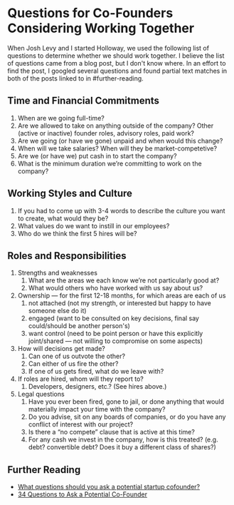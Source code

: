 # Questions for Co-Founders Considering Working Together

When Josh Levy and I started Holloway, we used the following list of questions to determine whether we should work together. I believe the list of questions came from a blog post, but I don't know where. In an effort to find the post, I googled several questions and found partial text matches in both of the posts linked to in #further-reading.

## Time and Financial Commitments
1. When are we going full-time?
2. Are we allowed to take on anything outside of the company? Other (active or inactive) founder roles, advisory roles, paid work?
3. Are we going (or have we gone) unpaid and when would this change?
4. When will we take salaries? When will they be market-competetive?
5. Are we (or have we) put cash in to start the company?
6. What is the minimum duration we’re committing to work on the company?
## Working Styles and Culture
1. If you had to come up with 3-4 words to describe the culture you want to create, what would they be?
2. What values do we want to instill in our employees?
3. Who do we think the first 5 hires will be?
## Roles and Responsibilities
1. Strengths and weaknesses
    1. What are the areas we each know we’re not particularly good at?
    2. What would others who have worked with us say about us?
2. Ownership — for the first 12-18 months, for which areas are each of us
    1. not attached (not my strength, or interested but happy to have someone else do it)
    2. engaged (want to be consulted on key decisions, final say could/should be another person's)
    3. want control (need to be point person or have this explicitly joint/shared — not willing to compromise on some aspects)
3. How will decisions get made?
    1. Can one of us outvote the other?
    2. Can either of us fire the other?
    3. If one of us gets fired, what do we leave with?
4. If roles are hired, whom will they report to?
    1. Developers, designers, etc.? (See hires above.)
5. Legal questions
    1. Have you ever been fired, gone to jail, or done anything that would materially impact your time with the company?
    2. Do you advise, sit on any boards of companies, or do you have any conflict of interest with our project?
    3. Is there a “no compete” clause that is active at this time?
    4. For any cash we invest in the company, how is this treated? (e.g. debt? convertible debt? Does it buy a different class of shares?)

## Further Reading
* [What questions should you ask a potential startup cofounder?](https://medium.com/@adjblog/what-questions-should-you-ask-a-potential-startup-cofounder-644cff322841)
* [34 Questions to Ask a Potential Co-Founder](https://fi.co/insight/34-questions-to-ask-a-potential-co-founder)
